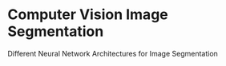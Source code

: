 # Computer Vision Image Segmentation
 Different Neural Network Architectures for Image Segmentation
